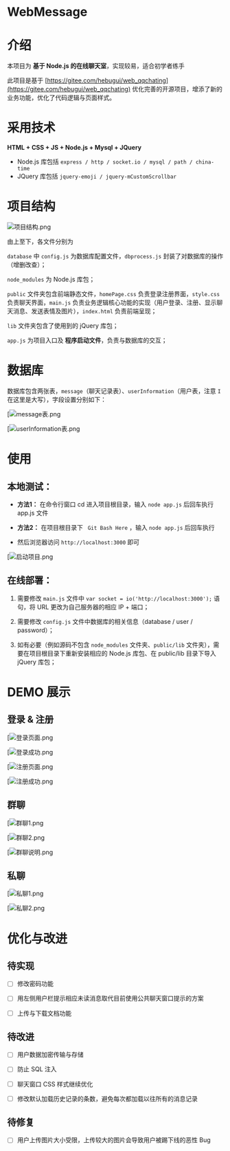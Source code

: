 # WebMessage
# 介绍
本项目为 **基于 Node.js 的在线聊天室**，实现较易，适合初学者练手

此项目是基于 [https://gitee.com/hebugui/web_qqchating](https://gitee.com/hebugui/web_qqchating) 优化完善的开源项目，增添了新的业务功能，优化了代码逻辑与页面样式。
# 采用技术
**HTML + CSS + JS + Node.js + Mysql + JQuery**

* Node.js 库包括 `express / http / socket.io / mysql / path / china-time`
* JQuery 库包括 `jquery-emoji / jquery-mCustomScrollbar`

# 项目结构
![项目结构.png](https://github.com/Ga1axyz/WebMessage/blob/main/%E9%A1%B9%E7%9B%AE%E5%B1%95%E7%A4%BA%E5%9B%BE%E7%89%87/Code_09-47-39.png)

由上至下，各文件分别为

`database` 中 `config.js` 为数据库配置文件，`dbprocess.js` 封装了对数据库的操作（增删改查）；

`node_modules` 为 Node.js 库包；

`public` 文件夹包含前端静态文件，`homePage.css` 负责登录注册界面，`style.css` 负责聊天界面，`main.js` 负责业务逻辑核心功能的实现（用户登录、注册、显示聊天消息、发送表情及图片），`index.html` 负责前端呈现；

`lib` 文件夹包含了使用到的 jQuery 库包；

`app.js` 为项目入口及 **程序启动文件**，负责与数据库的交互；

# 数据库
数据库包含两张表，`message`（聊天记录表）、`userInformation`（用户表，注意 `I` 在这里是大写），字段设置分别如下：

[![message表.png](https://github.com/Ga1axyz/WebMessage/blob/main/%E9%A1%B9%E7%9B%AE%E5%B1%95%E7%A4%BA%E5%9B%BE%E7%89%87/navicat_09-44-18.png)

[![userInformation表.png](https://github.com/Ga1axyz/WebMessage/blob/main/%E9%A1%B9%E7%9B%AE%E5%B1%95%E7%A4%BA%E5%9B%BE%E7%89%87/navicat_09-44-52.png)

# 使用
## 本地测试：

* **方法1：** 在命令行窗口 cd 进入项目根目录，输入 `node app.js` 后回车执行 app.js 文件

* **方法2：** 在项目根目录下 ` Git Bash Here` ，输入 `node app.js` 后回车执行

* 然后浏览器访问 `http://localhost:3000` 即可

[![启动项目.png](https://github.com/Ga1axyz/WebMessage/blob/main/%E9%A1%B9%E7%9B%AE%E5%B1%95%E7%A4%BA%E5%9B%BE%E7%89%87/chrome_09-47-10.png)

## 在线部署：

1. 需要修改 `main.js` 文件中 `var socket = io('http://localhost:3000');` 语句，将 URL 更改为自己服务器的相应 IP + 端口；

1. 需要修改 `config.js` 文件中数据库的相关信息（database / user / password）；

1. 如有必要（例如源码不包含 `node_modules` 文件夹、`public/lib` 文件夹），需要在项目根目录下重新安装相应的 Node.js 库包、在 public/lib 目录下导入 jQuery 库包；

# DEMO 展示

## 登录 & 注册

[![登录页面.png](https://github.com/Ga1axyz/WebMessage/blob/main/%E9%A1%B9%E7%9B%AE%E5%B1%95%E7%A4%BA%E5%9B%BE%E7%89%87/chrome_09-55-01.png)

[![登录成功.png](https://github.com/Ga1axyz/WebMessage/blob/main/%E9%A1%B9%E7%9B%AE%E5%B1%95%E7%A4%BA%E5%9B%BE%E7%89%87/chrome_09-59-13.png)

[![注册页面.png](https://github.com/Ga1axyz/WebMessage/blob/main/%E9%A1%B9%E7%9B%AE%E5%B1%95%E7%A4%BA%E5%9B%BE%E7%89%87/chrome_09-56-51.png)

[![注册成功.png](https://github.com/Ga1axyz/WebMessage/blob/main/%E9%A1%B9%E7%9B%AE%E5%B1%95%E7%A4%BA%E5%9B%BE%E7%89%87/chrome_09-58-21.png)

## 群聊

[![群聊1.png](https://github.com/Ga1axyz/WebMessage/blob/main/%E9%A1%B9%E7%9B%AE%E5%B1%95%E7%A4%BA%E5%9B%BE%E7%89%87/chrome_10-01-11.png.png)

[![群聊2.png](https://github.com/Ga1axyz/WebMessage/blob/main/%E9%A1%B9%E7%9B%AE%E5%B1%95%E7%A4%BA%E5%9B%BE%E7%89%87/chrome_10-01-24.png.png)

[![群聊说明.png](https://github.com/Ga1axyz/WebMessage/blob/main/%E9%A1%B9%E7%9B%AE%E5%B1%95%E7%A4%BA%E5%9B%BE%E7%89%87/chrome_10-05-13.png.png)

## 私聊

[![私聊1.png](https://github.com/Ga1axyz/WebMessage/blob/main/%E9%A1%B9%E7%9B%AE%E5%B1%95%E7%A4%BA%E5%9B%BE%E7%89%87/chrome_10-08-49.png)

[![私聊2.png](https://github.com/Ga1axyz/WebMessage/blob/main/%E9%A1%B9%E7%9B%AE%E5%B1%95%E7%A4%BA%E5%9B%BE%E7%89%87/chrome_10-09-53.png)

# 优化与改进
## 待实现

* [ ] 修改密码功能

* [ ] 用左侧用户栏提示相应未读消息取代目前使用公共聊天窗口提示的方案

* [ ] 上传与下载文档功能

## 待改进

* [ ] 用户数据加密传输与存储

* [ ] 防止 SQL 注入

* [ ] 聊天窗口 CSS 样式继续优化

* [ ] 修改默认加载历史记录的条数，避免每次都加载以往所有的消息记录

## 待修复

* [ ] 用户上传图片大小受限，上传较大的图片会导致用户被踢下线的恶性 Bug
